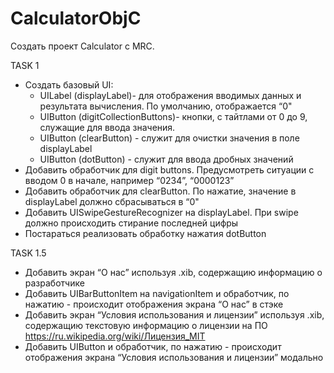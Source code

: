 # CalculatorObjC

Создать проект Calculator c MRC.

TASK 1
  * Создать базовый UI: 
    - UILabel (displayLabel)- для отображения вводимых данных и результата вычисления. По умолчанию, отображается “0"
    - UIButton (digitCollectionButtons)- кнопки, с тайтлами от 0 до 9, служащие для ввода значения. 
    - UIButton (clearButton) - служит для очистки значения в поле displayLabel
    - UIButton (dotButton) - служит для ввода дробных значений
  * Добавить обработчик для digit buttons. Предусмотреть ситуации с вводом 0 в начале, например “0234”, “0000123”
  * Добавить обработчик для clearButton. По нажатие, значение в displayLabel должно сбрасываться в “0"
  * Добавить UISwipeGestureRecognizer на displayLabel. При swipe должно происходить стирание последней цифры 
  * Постараться реализовать обработку нажатия dotButton

TASK 1.5
 * Добавить экран “О нас” используя .xib, содержащию информацию о разработчике
 * Добавить UIBarButtonItem на navigationItem и обработчик, по нажатию - происходит отображения экрана “О нас” в стэке
 * Добавить экран “Условия использования и лицензии” используя .xib, содержащию текстовую информацию о лицензии на ПО https://ru.wikipedia.org/wiki/Лицензия_MIT
 * Добавить UIButton и обработчик, по нажатию - происходит отображения экрана “Условия использования и лицензии” модально

